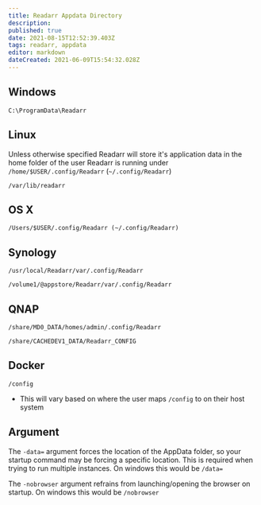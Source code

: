 ```yaml
---
title: Readarr Appdata Directory
description: 
published: true
date: 2021-08-15T12:52:39.403Z
tags: readarr, appdata
editor: markdown
dateCreated: 2021-06-09T15:54:32.028Z
---
```


## Windows

`C:\ProgramData\Readarr`

## Linux

Unless otherwise specified Readarr will store it's application data in the home folder of the user Readarr is running under `/home/$USER/.config/Readarr` (`~/.config/Readarr`)

`/var/lib/readarr`

## OS X

`/Users/$USER/.config/Readarr (~/.config/Readarr)`

## Synology

`/usr/local/Readarr/var/.config/Readarr`

`/volume1/@appstore/Readarr/var/.config/Readarr`

## QNAP

`/share/MD0_DATA/homes/admin/.config/Readarr`

`/share/CACHEDEV1_DATA/Readarr_CONFIG`

## Docker

`/config`

- This will vary based on where the user maps `/config` to on their host system

## Argument

The `-data=` argument forces the location of the AppData folder, so your startup command may be forcing a specific location. This is required when trying to run multiple instances. On windows this would be `/data=`

The `-nobrowser` argument refrains from launching/opening the browser on startup. On windows this would be `/nobrowser`
